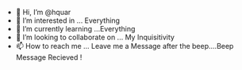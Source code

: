 - 👋 Hi, I’m @hquar
- 👀 I’m interested in ... Everything
- 🌱 I’m currently learning ...Everything
- 💞️ I’m looking to collaborate on ... My Inquisitivity
- 📫 How to reach me ... Leave me a Message after the beep....Beep Message Recieved !

<!---
hquar/hquar is a ✨ special ✨ repository because its `README.md` (this file) appears on your GitHub profile.
You can click the Preview link to take a look at your changes.
--->
